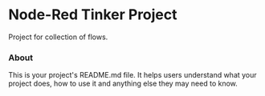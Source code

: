 Node-Red Tinker Project
=====================

Project for collection of flows.

### About

This is your project's README.md file. It helps users understand what your
project does, how to use it and anything else they may need to know.